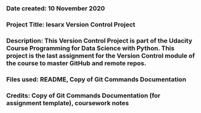 ### Date created: 10 November 2020


### Project Title: lesarx Version Control Project

### Description: This Version Control Project is part of the Udacity Course Programming for Data Science with Python. This project is the last assignment for the Version Control module of the course to master GitHub and remote repos.

### Files used: README, Copy of Git Commands Documentation

### Credits: Copy of Git Commands Documentation (for assignment template), coursework notes

